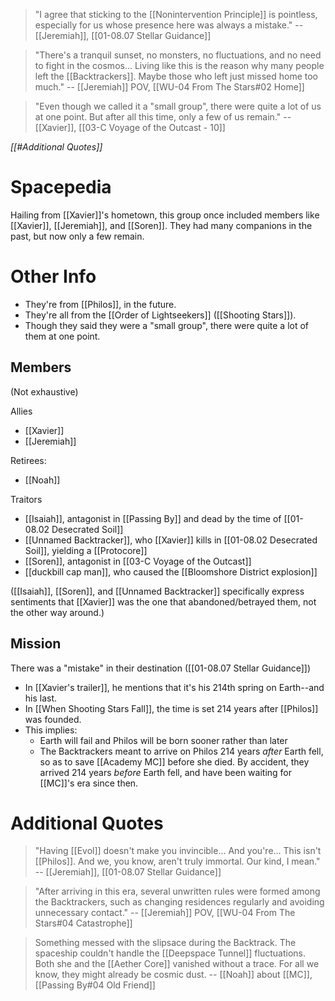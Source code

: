 > "I agree that sticking to the [[Nonintervention Principle]] is pointless, especially for us whose presence here was always a mistake."
> -- [[Jeremiah]], [[01-08.07 Stellar Guidance]]

> "There's a tranquil sunset, no monsters, no fluctuations, and no need to fight in the cosmos... Living like this is the reason why many people left the [[Backtrackers]]. Maybe those who left just missed home too much."
> -- [[Jeremiah]] POV, [[WU-04 From The Stars#02 Home]]

> "Even though we called it a "small group", there were quite a lot of us at one point. But after all this time, only a few of us remain."
> -- [[Xavier]], [[03-C Voyage of the Outcast - 10]]

*[[#Additional Quotes]]*
# Spacepedia
Hailing from [[Xavier]]'s hometown, this group once included members like [[Xavier]], [[Jeremiah]], and [[Soren]]. They had many companions in the past, but now only a few remain.

# Other Info

* They're from [[Philos]], in the future.
* They're all from the [[Order of Lightseekers]] ([[Shooting Stars]]).
* Though they said they were a "small group", there were quite a lot of them at one point.

## Members
(Not exhaustive)

Allies
* [[Xavier]]
* [[Jeremiah]]

Retirees:
* [[Noah]]

Traitors
* [[Isaiah]], antagonist in [[Passing By]] and dead by the time of [[01-08.02 Desecrated Soil]]
* [[Unnamed Backtracker]], who [[Xavier]] kills in [[01-08.02 Desecrated Soil]], yielding a [[Protocore]]
* [[Soren]], antagonist in [[03-C Voyage of the Outcast]]
* [[duckbill cap man]], who caused the [[Bloomshore District explosion]]

([[Isaiah]], [[Soren]], and [[Unnamed Backtracker]] specifically express sentiments that [[Xavier]] was the one that abandoned/betrayed them, not the other way around.)

## Mission
There was a "mistake" in their destination ([[01-08.07 Stellar Guidance]])
* In [[Xavier's trailer]], he mentions that it's his 214th spring on Earth--and his last.
* In [[When Shooting Stars Fall]], the time is set 214 years after [[Philos]] was founded.
* This implies:
	* Earth will fail and Philos will be born sooner rather than later
	* The Backtrackers meant to arrive on Philos 214 years *after* Earth fell, so as to save [[Academy MC]] before she died. By accident, they arrived 214 years *before* Earth fell, and have been waiting for [[MC]]'s era since then.

# Additional Quotes

> "Having [[Evol]] doesn't make you invincible... And you're... This isn't [[Philos]]. And we, you know, aren't truly immortal. Our kind, I mean."
> -- [[Jeremiah]], [[01-08.07 Stellar Guidance]]

> "After arriving in this era, several unwritten rules were formed among the Backtrackers, such as changing residences regularly and avoiding unnecessary contact."
> -- [[Jeremiah]] POV, [[WU-04 From The Stars#04 Catastrophe]]

> Something messed with the slipsace during the Backtrack. The spaceship couldn't handle the [[Deepspace Tunnel]] fluctuations. Both she and the [[Aether Core]] vanished without a trace. For all we know, they might already be cosmic dust.
> -- [[Noah]] about [[MC]], [[Passing By#04 Old Friend]]